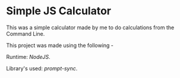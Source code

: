 # Simple JS Calculator

This was a simple calculator made by me to do calculations from the Command Line.

This project was made using the following - 

Runtime:  *NodeJS*.

Library's used:  *prompt-sync*.
